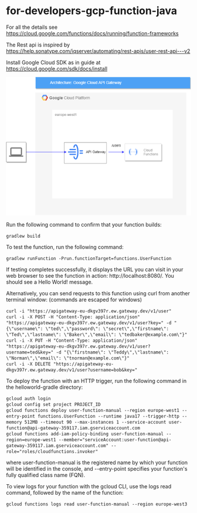# for-developers-gcp-function-java

For all the details see https://cloud.google.com/functions/docs/running/function-frameworks

The Rest api is inspired by https://help.sonatype.com/iqserver/automating/rest-apis/user-rest-api---v2

Install Google Cloud SDK as in guide at https://cloud.google.com/sdk/docs/install 


![diagram](diagram-simple.drawio.png?raw=true "Title")

Run the following command to confirm that your function builds:
```
gradlew build
```

To test the function, run the following command:
```
gradlew runFunction -Prun.functionTarget=functions.UserFunction
```

If testing completes successfully, it displays the URL you can visit in your web browser to see the function in action: http://localhost:8080/. You should see a Hello World! message.

Alternatively, you can send requests to this function using curl from another terminal window: (commands are escaped for windows)
```
curl -i "https://apigateway-eu-dkgv397r.ew.gateway.dev/v1/user"
curl -i -X POST -H "Content-Type: application/json" "https://apigateway-eu-dkgv397r.ew.gateway.dev/v1/user?key=" -d "{\"username\": \"ted\",\"password\": \"secret\",\"firstname\": \"Ted\",\"lastname\": \"Baker\",\"email\": \"tedbaker@example.com\"}"
curl -i -X PUT -H "Content-Type: application/json" "https://apigateway-eu-dkgv397r.ew.gateway.dev/v1/user?username=ted&key=" -d "{\"firstname\": \"Teddy\",\"lastname\": \"Norman\",\"email\": \"tnorman@example.com\"}"
curl -i -X DELETE "https://apigateway-eu-dkgv397r.ew.gateway.dev/v1/user?username=bob&key="

```

To deploy the function with an HTTP trigger, run the following command in the helloworld-gradle directory:
```
gcloud auth login
gcloud config set project PROJECT_ID
gcloud functions deploy user-function-manual --region europe-west1 --entry-point functions.UserFunction --runtime java17 --trigger-http --memory 512MB --timeout 90 --max-instances 1 --service-account user-function@api-gateway-359117.iam.gserviceaccount.com
gcloud functions add-iam-policy-binding user-function-manual --region=europe-west1 --member="serviceAccount:user-function@api-gateway-359117.iam.gserviceaccount.com" --role="roles/cloudfunctions.invoker"
```
where user-function-manual is the registered name by which your function will be identified in the console, and --entry-point specifies your function's fully qualified class name (FQN).

To view logs for your function with the gcloud CLI, use the logs read command, followed by the name of the function:
```
gcloud functions logs read user-function-manual --region europe-west3 
```
